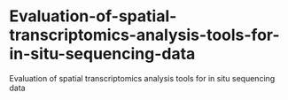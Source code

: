 # Evaluation-of-spatial-transcriptomics-analysis-tools-for-in-situ-sequencing-data
Evaluation of spatial transcriptomics analysis tools for in situ sequencing data
